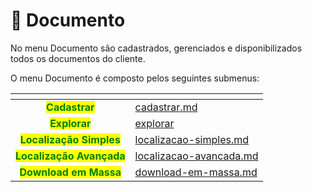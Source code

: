 # 📓 Documento

No menu Documento são cadastrados, gerenciados e disponibilizados todos os documentos do cliente. &#x20;

O menu Documento é composto pelos seguintes submenus: &#x20;

<table data-view="cards"><thead><tr><th align="center"></th><th data-hidden data-card-target data-type="content-ref"></th></tr></thead><tbody><tr><td align="center"><mark style="color:green;"><strong>Cadastrar</strong></mark></td><td><a href="cadastrar.md">cadastrar.md</a></td></tr><tr><td align="center"><mark style="color:green;"><strong>Explorar</strong></mark></td><td><a href="explorar/">explorar</a></td></tr><tr><td align="center"><mark style="color:green;"><strong>Localização Simples</strong></mark></td><td><a href="localizacao-simples.md">localizacao-simples.md</a></td></tr><tr><td align="center"><mark style="color:green;"><strong>Localização Avançada</strong></mark></td><td><a href="localizacao-avancada.md">localizacao-avancada.md</a></td></tr><tr><td align="center"><mark style="color:green;"><strong>Download em Massa</strong></mark></td><td><a href="download-em-massa.md">download-em-massa.md</a></td></tr></tbody></table>
